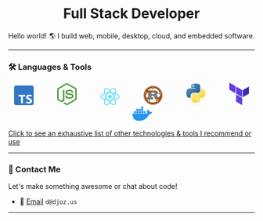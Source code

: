 <h1 align="center">Full Stack Developer</h1>

Hello world! 🌎 I build web, mobile, desktop, cloud, and embedded software. 

--------

### 🛠️ Languages & Tools
<div align="center">
    <a href="https://www.typescriptlang.org/"><img width="40" style="max-width: 100%" src="icons/typescript.png"/></a>
    <a target="_blank" rel="noopener noreferrer" href=""><img width="40" style="max-width: 100%;"></a>
    <a href="https://nodejs.org/en"><img width="40" style="max-width: 100%" src="icons/node.png"/></a>
    <a target="_blank" rel="noopener noreferrer" href=""><img width="40" style="max-width: 100%;"></a>
    <a href="https://react.dev/"><img width="40" style="max-width: 100%" src="icons/react.png"/></a>
    <a target="_blank" rel="noopener noreferrer" href=""><img width="40" style="max-width: 100%;"></a>
    <a href="https://www.rust-lang.org/"><img width="40" style="max-width: 100%" src="icons/rust.png"/></a>
    <a target="_blank" rel="noopener noreferrer" href=""><img width="40" style="max-width: 100%;"></a>
    <a href="https://www.python.org/"><img width="40" style="max-width: 100%" src="icons/python.png"/></a>
    <a target="_blank" rel="noopener noreferrer" href=""><img width="40" style="max-width: 100%;"></a>
    <a href="https://www.terraform.io/"><img width="40" style="max-width: 100%" src="icons/terraform.png"/></a>
    <a target="_blank" rel="noopener noreferrer" href=""><img width="40" style="max-width: 100%;"></a>
    <a href="https://www.docker.com/"><img width="40" style="max-width: 100%" src="icons/docker.png"/></a>
</div>

[Click to see an exhaustive list of other technologies & tools I recommend or use](./Technologies.md)

--------

### 📡 Contact Me

Let's make something awesome or chat about code!
- 📧 [Email](mailto:d@djoz.us) `d@djoz.us`

--------